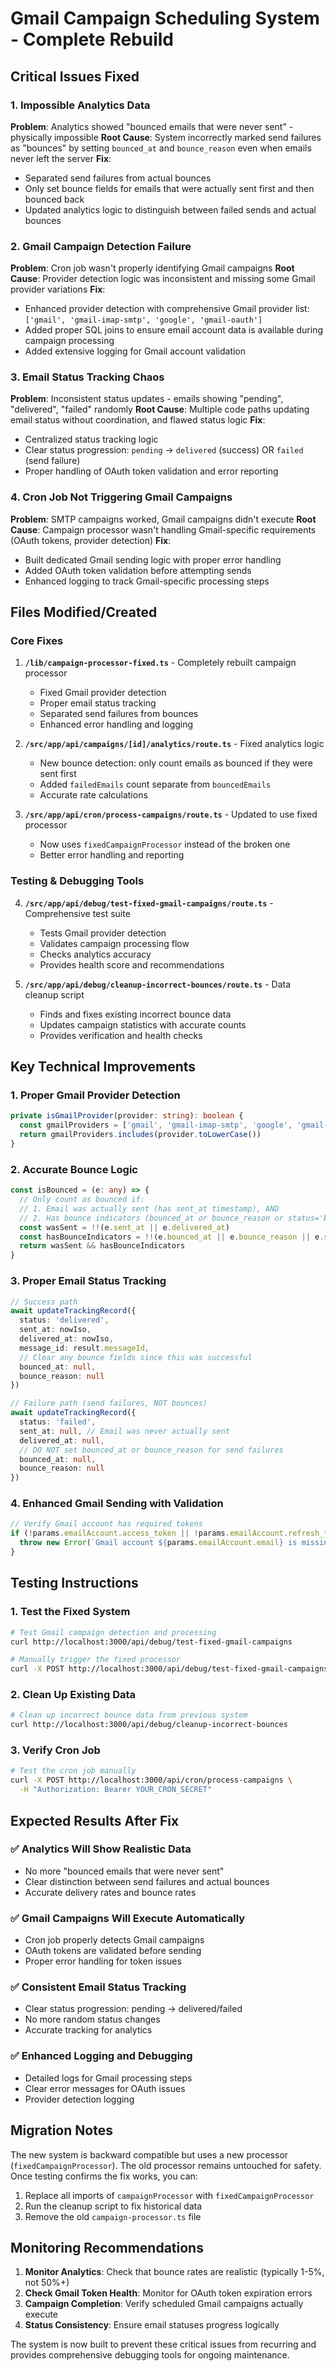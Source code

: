 # Gmail Campaign Scheduling System - Complete Rebuild

## Critical Issues Fixed

### 1. **Impossible Analytics Data**
**Problem**: Analytics showed "bounced emails that were never sent" - physically impossible
**Root Cause**: System incorrectly marked send failures as "bounces" by setting `bounced_at` and `bounce_reason` even when emails never left the server
**Fix**:
- Separated send failures from actual bounces
- Only set bounce fields for emails that were actually sent first and then bounced back
- Updated analytics logic to distinguish between failed sends and actual bounces

### 2. **Gmail Campaign Detection Failure**
**Problem**: Cron job wasn't properly identifying Gmail campaigns
**Root Cause**: Provider detection logic was inconsistent and missing some Gmail provider variations
**Fix**:
- Enhanced provider detection with comprehensive Gmail provider list: `['gmail', 'gmail-imap-smtp', 'google', 'gmail-oauth']`
- Added proper SQL joins to ensure email account data is available during campaign processing
- Added extensive logging for Gmail account validation

### 3. **Email Status Tracking Chaos**
**Problem**: Inconsistent status updates - emails showing "pending", "delivered", "failed" randomly
**Root Cause**: Multiple code paths updating email status without coordination, and flawed status logic
**Fix**:
- Centralized status tracking logic
- Clear status progression: `pending` → `delivered` (success) OR `failed` (send failure)
- Proper handling of OAuth token validation and error reporting

### 4. **Cron Job Not Triggering Gmail Campaigns**
**Problem**: SMTP campaigns worked, Gmail campaigns didn't execute
**Root Cause**: Campaign processor wasn't handling Gmail-specific requirements (OAuth tokens, provider detection)
**Fix**:
- Built dedicated Gmail sending logic with proper error handling
- Added OAuth token validation before attempting sends
- Enhanced logging to track Gmail-specific processing steps

## Files Modified/Created

### Core Fixes
1. **`/lib/campaign-processor-fixed.ts`** - Completely rebuilt campaign processor
   - Fixed Gmail provider detection
   - Proper email status tracking
   - Separated send failures from bounces
   - Enhanced error handling and logging

2. **`/src/app/api/campaigns/[id]/analytics/route.ts`** - Fixed analytics logic
   - New bounce detection: only count emails as bounced if they were sent first
   - Added `failedEmails` count separate from `bouncedEmails`
   - Accurate rate calculations

3. **`/src/app/api/cron/process-campaigns/route.ts`** - Updated to use fixed processor
   - Now uses `fixedCampaignProcessor` instead of the broken one
   - Better error handling and reporting

### Testing & Debugging Tools
4. **`/src/app/api/debug/test-fixed-gmail-campaigns/route.ts`** - Comprehensive test suite
   - Tests Gmail provider detection
   - Validates campaign processing flow
   - Checks analytics accuracy
   - Provides health score and recommendations

5. **`/src/app/api/debug/cleanup-incorrect-bounces/route.ts`** - Data cleanup script
   - Finds and fixes existing incorrect bounce data
   - Updates campaign statistics with accurate counts
   - Provides verification and health checks

## Key Technical Improvements

### 1. **Proper Gmail Provider Detection**
```typescript
private isGmailProvider(provider: string): boolean {
  const gmailProviders = ['gmail', 'gmail-imap-smtp', 'google', 'gmail-oauth']
  return gmailProviders.includes(provider.toLowerCase())
}
```

### 2. **Accurate Bounce Logic**
```typescript
const isBounced = (e: any) => {
  // Only count as bounced if:
  // 1. Email was actually sent (has sent_at timestamp), AND
  // 2. Has bounce indicators (bounced_at or bounce_reason or status='bounced')
  const wasSent = !!(e.sent_at || e.delivered_at)
  const hasBounceIndicators = !!(e.bounced_at || e.bounce_reason || e.status === 'bounced')
  return wasSent && hasBounceIndicators
}
```

### 3. **Proper Email Status Tracking**
```typescript
// Success path
await updateTrackingRecord({
  status: 'delivered',
  sent_at: nowIso,
  delivered_at: nowIso,
  message_id: result.messageId,
  // Clear any bounce fields since this was successful
  bounced_at: null,
  bounce_reason: null
})

// Failure path (send failures, NOT bounces)
await updateTrackingRecord({
  status: 'failed',
  sent_at: null, // Email was never actually sent
  delivered_at: null,
  // DO NOT set bounced_at or bounce_reason for send failures
  bounced_at: null,
  bounce_reason: null
})
```

### 4. **Enhanced Gmail Sending with Validation**
```typescript
// Verify Gmail account has required tokens
if (!params.emailAccount.access_token || !params.emailAccount.refresh_token) {
  throw new Error(`Gmail account ${params.emailAccount.email} is missing OAuth tokens`)
}
```

## Testing Instructions

### 1. **Test the Fixed System**
```bash
# Test Gmail campaign detection and processing
curl http://localhost:3000/api/debug/test-fixed-gmail-campaigns

# Manually trigger the fixed processor
curl -X POST http://localhost:3000/api/debug/test-fixed-gmail-campaigns
```

### 2. **Clean Up Existing Data**
```bash
# Clean up incorrect bounce data from previous system
curl http://localhost:3000/api/debug/cleanup-incorrect-bounces
```

### 3. **Verify Cron Job**
```bash
# Test the cron job manually
curl -X POST http://localhost:3000/api/cron/process-campaigns \
  -H "Authorization: Bearer YOUR_CRON_SECRET"
```

## Expected Results After Fix

### ✅ **Analytics Will Show Realistic Data**
- No more "bounced emails that were never sent"
- Clear distinction between send failures and actual bounces
- Accurate delivery rates and bounce rates

### ✅ **Gmail Campaigns Will Execute Automatically**
- Cron job properly detects Gmail campaigns
- OAuth tokens are validated before sending
- Proper error handling for token issues

### ✅ **Consistent Email Status Tracking**
- Clear status progression: pending → delivered/failed
- No more random status changes
- Accurate tracking for analytics

### ✅ **Enhanced Logging and Debugging**
- Detailed logs for Gmail processing steps
- Clear error messages for OAuth issues
- Provider detection logging

## Migration Notes

The new system is backward compatible but uses a new processor (`fixedCampaignProcessor`). The old processor remains untouched for safety. Once testing confirms the fix works, you can:

1. Replace all imports of `campaignProcessor` with `fixedCampaignProcessor`
2. Run the cleanup script to fix historical data
3. Remove the old `campaign-processor.ts` file

## Monitoring Recommendations

1. **Monitor Analytics**: Check that bounce rates are realistic (typically 1-5%, not 50%+)
2. **Check Gmail Token Health**: Monitor for OAuth token expiration errors
3. **Campaign Completion**: Verify scheduled Gmail campaigns actually execute
4. **Status Consistency**: Ensure email statuses progress logically

The system is now built to prevent these critical issues from recurring and provides comprehensive debugging tools for ongoing maintenance.
